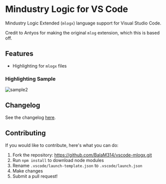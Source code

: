 # Mindustry Logic for VS Code

Mindustry Logic Extended (`mlogx`) language support for Visual Studio Code.

Credit to Antyos for making the original `mlog` extension, which this is based off.

## Features

- Highlighting for `mlogx` files

### Highlighting Sample

![sample2](images/sample2.png)

## Changelog

See the changelog [here](https://github.com/Antyos/vscode-mlog/blob/main/CHANGELOG.md).

## Contributing

If you would like to contribute, here's what you can do:

1. Fork the repository: <https://github.com/BalaM314/vscode-mlogx.git>
2. Run `npm install` to download node modules
3. Rename `.vscode/launch-template.json` to `.vscode/launch.json`
4. Make changes
5. Submit a pull request!
